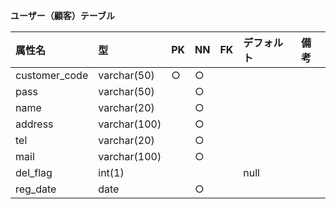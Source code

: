 **ユーザー（顧客）テーブル**

|属性名|型|PK|NN|FK|デフォルト|備考|
|:---|:---|:---|:---|:---|:---|:---|
|customer_code|varchar(50)|○|○||||
|pass|varchar(50)||○||||
|name|varchar(20)||○||||
|address|varchar(100)||○||||
|tel|varchar(20)||○||||
|mail|varchar(100)||○||||
|del_flag|int(1)||||null||
|reg_date|date||○||||
